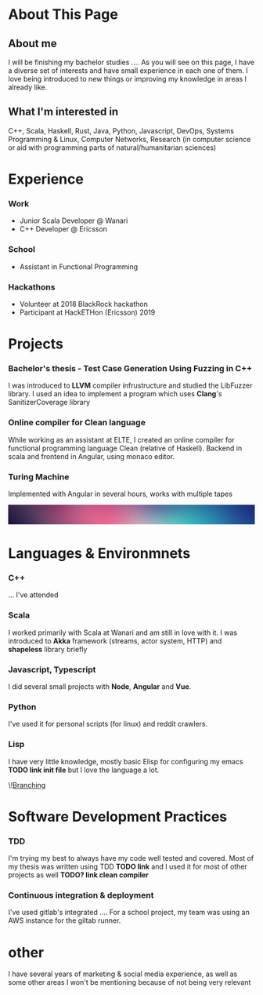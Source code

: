 

# About This Page


## About me

<span class="underline">I will be finishing my bachelor studies</span> <span class="underline">&#x2026;</span>. As you will see on this page, I have a diverse set of interests and have small experience in each one of them. I love being introduced to new things or improving my knowledge in areas I already like.


## What I'm interested in

C++, Scala, Haskell, Rust, Java, Python, Javascript, DevOps, Systems Programming & Linux, Computer Networks, Research (in computer science or aid with programming parts of natural/humanitarian sciences) 


# Experience


### Work

-   Junior Scala Developer @ Wanari
-   C++ Developer @ Ericsson


### School

-   Assistant in Functional Programming


### Hackathons

-   Volunteer at 2018 BlackRock hackathon
-   Participant at HackETHon (Ericsson) 2019


# Projects


### Bachelor's thesis - Test Case Generation Using Fuzzing in C++

I was introduced to **LLVM** compiler infrustructure and studied the LibFuzzer library. I used an idea to implement a program which uses **Clang**'s SanitizerCoverage library 


### Online compiler for Clean language

While working as an assistant at ELTE, I created an online compiler for functional programming language Clean (relative of Haskell). Backend in scala and frontend in Angular, using monaco editor.


### Turing Machine

Implemented with Angular in several hours, works with multiple tapes

![Branching](separator2.jpg)


# Languages & Environmnets


### C++

<span class="underline">&#x2026;</span> I've attended 


### Scala

I worked primarily with Scala at Wanari and am still in love with it. I was introduced to **Akka** framework (streams, actor system, HTTP) and **shapeless** library briefly


### Javascript, Typescript

I did several small projects with **Node**, **Angular** and **Vue**. 


### Python

I've used it for personal scripts (for linux) and reddit crawlers.


### Lisp

I have very little knowledge, mostly basic Elisp for configuring my emacs **TODO link init file** but I love the language a lot.

\\\![Branching](separator3.jpg)


# Software Development Practices


### TDD

I'm trying my best to always have my code well tested and covered. Most of my thesis was written using TDD **TODO link** and I used it for most of other projects as well **TODO? link clean compiler**


### Continuous integration & deployment

I've used gitlab's integrated <span class="underline">&#x2026;</span>. For a school project, my team was using an AWS instance for the giltab runner.


# other

I have several years of marketing & social media experience, as well as some other areas I won't be mentioning because of not being very relevant


